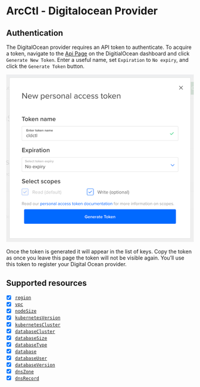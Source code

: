 # ArcCtl - Digitalocean Provider

## Authentication

The DigitalOcean provider requires an API token to authenticate. To acquire a token, navigate to the [Api Page](https://cloud.digitalocean.com/account/api/tokens) on the DigitialOcean dashboard and click `Generate New Token`. Enter a useful name, set `Expiration` to `No expiry`, and click the `Generate Token` button.

![Screenshot of Digitial Ocean token creattion page](./docs/do-token.png)

Once the token is generated it will appear in the list of keys. Copy the token as once you leave this page the token will not be visible again. You’ll use this token to register your Digital Ocean provider.

## Supported resources

- [x] [`region`](../../%40resources/region/)
- [x] [`vpc`](../../%40resources/vpc/)
- [x] [`nodeSize`](../../%40resources/nodeSize/)
- [x] [`kubernetesVersion`](../../%40resources/kubernetesVersion/)
- [x] [`kubernetesCluster`](../../%40resources/kubernetesCluster/)
- [x] [`databaseCluster`](../../%40resources/databaseCluster/)
- [x] [`databaseSize`](../../%40resources/databaseSize/)
- [x] [`databaseType`](../../%40resources/databaseType/)
- [x] [`database`](../../%40resources/database/)
- [x] [`databaseUser`](../../%40resources/databaseUser/)
- [x] [`databaseVersion`](../../%40resources/databaseVersion/)
- [x] [`dnsZone`](../../%40resources/dnsZone/)
- [x] [`dnsRecord`](../../%40resources/dnsRecord/)
